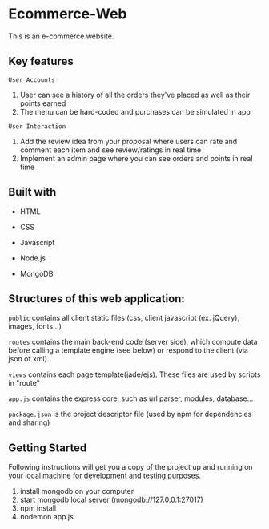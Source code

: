 
#  Ecommerce-Web

This is an e-commerce website.

## Key features

`User Accounts` 

 1.  User can see a history of all the orders they've placed as well as their points earned
 2.  The menu can be hard-coded and purchases can be simulated in app

`User Interaction` 

 1.  Add the review idea from your proposal where users can rate and comment each item and see review/ratings in real time
 2. Implement an admin page where you can see orders and points in real time

##  Built with

* HTML

* CSS

* Javascript

* Node.js

* MongoDB

## Structures of this web application:

`public` contains all client static files (css, client javascript (ex. jQuery), images, fonts...)

`routes`  contains the main back-end code (server side), which compute data before calling a template engine (see below) or respond to the client (via json of xml).

`views`  contains each page template(jade/ejs). These files are used by scripts in "route"

`app.js`  contains the express core, such as url parser, modules, database...

`package.json`  is the project descriptor file (used by npm for dependencies and sharing)

  

##  Getting Started

Following instructions will get you a copy of the project up and running on your local machine for development and testing purposes.

1. install mongodb on your computer
2. start mongodb local server (mongodb://127.0.0.1:27017)
3. npm install
2. nodemon app.js